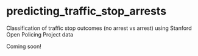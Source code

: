 # predicting_traffic_stop_arrests
Classification of traffic stop outcomes (no arrest vs arrest) using Stanford Open Policing Project data


Coming soon!
